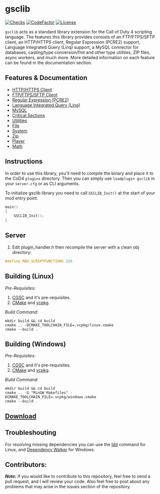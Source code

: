 # gsclib

[![Checks](https://img.shields.io/github/checks-status/Iswenzz/gsclib/master?logo=github)](https://github.com/Iswenzz/gsclib/actions)
[![CodeFactor](https://img.shields.io/codefactor/grade/github/Iswenzz/gsclib?label=codefactor&logo=codefactor)](https://www.codefactor.io/repository/github/iswenzz/gsclib)
[![License](https://img.shields.io/github/license/Iswenzz/gsclib?color=blue&logo=gitbook&logoColor=white)](https://github.com/Iswenzz/gsclib/blob/master/LICENSE)

``gsclib`` acts as a standard library extension for the Call of Duty 4 scripting language. The features this library provides consists of an FTP/FTPS/SFTP client, an HTTP/HTTPS client, Regular Expression (PCRE2) support, Language Integrated Query (Linq) support, a MySQL connector for databases, casting/type conversion/fmt and other type utilities, ZIP files, async workers, and much more. More detailed information on each feature can be found in the documentation section.

## Features & Documentation
* [HTTP/HTTPS Client](https://github.com/Iswenzz/gsclib/blob/master/docs/http.md)
* [FTP/FTPS/SFTP Client](https://github.com/Iswenzz/gsclib/blob/master/docs/ftp.md)
* [Regular Expression (PCRE2)](https://github.com/Iswenzz/gsclib/blob/master/docs/regex.md)
* [Language Integrated Query (Linq)](https://github.com/Iswenzz/gsclib/blob/master/docs/linq.md)
* [MySQL](https://github.com/Iswenzz/gsclib/blob/master/docs/mysql.md)
* [Critical Sections](https://github.com/Iswenzz/gsclib/blob/master/docs/critical.md)
* [Utilities](https://github.com/Iswenzz/gsclib/blob/master/docs/utility.md)
* [File](https://github.com/Iswenzz/gsclib/blob/master/docs/file.md)
* [System](https://github.com/Iswenzz/gsclib/blob/master/docs/system.md)
* [Zip](https://github.com/Iswenzz/gsclib/blob/master/docs/zip.md)
* [Player](https://github.com/Iswenzz/gsclib/blob/master/docs/player.md)
* [Math](https://github.com/Iswenzz/gsclib/blob/master/docs/math.md)

## Instructions
In order to use this library, you'll need to compile the binary and place it to the CoD4 ``plugins`` directory.
Then you can simply use ``loadplugin gsclib`` in your ``server.cfg`` or as CLI arguments.

To initialize gsclib library you need to call ``GSCLIB_Init()`` at the start of your mod entry point.

```c
main()
{
	GSCLIB_Init();
}
```

## Server
1. Edit plugin_handler.h then recompile the server with a clean obj directory:
```c
#define MAX_SCRIPTFUNCTIONS 256
```

## Building (Linux)
_Pre-Requisites:_
1. [CGSC](https://github.com/Iswenzz/CGSC) and it's pre-requisites.
2. [CMake](https://cmake.org/) and [vcpkg](https://vcpkg.io/en/).

_Build Command:_

	mkdir build && cd build
	cmake .. -DCMAKE_TOOLCHAIN_FILE=.vcpkg/linux.cmake
	cmake --build .

## Building (Windows)
_Pre-Requisites:_
1. [CGSC](https://github.com/Iswenzz/CGSC) and it's pre-requisites.
2. [CMake](https://cmake.org/) and [vcpkg](https://vcpkg.io/en/).

_Build Command:_

	mkdir build && cd build
	cmake .. -G "MinGW Makefiles" -DCMAKE_TOOLCHAIN_FILE=.vcpkg/windows.cmake
	cmake --build .

## [Download](https://github.com/Iswenzz/gsclib/releases)

## Troubleshouting
For resolving missing dependencies you can use the [ldd](https://man7.org/linux/man-pages/man1/ldd.1.html) command for Linux, and [Dependency Walker](https://www.dependencywalker.com/) for Windows.

## Contributors:
***Note:*** If you would like to contribute to this repository, feel free to send a pull request, and I will review your code. Also feel free to post about any problems that may arise in the issues section of the repository.
